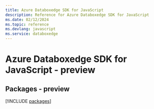 ```yaml
---
title: Azure Databoxedge SDK for JavaScript
description: Reference for Azure Databoxedge SDK for JavaScript
ms.date: 02/12/2024
ms.topic: reference
ms.devlang: javascript
ms.service: databoxedge
---
```

# Azure Databoxedge SDK for JavaScript - preview
## Packages - preview
[!INCLUDE [packages](databoxedge-index.md)]